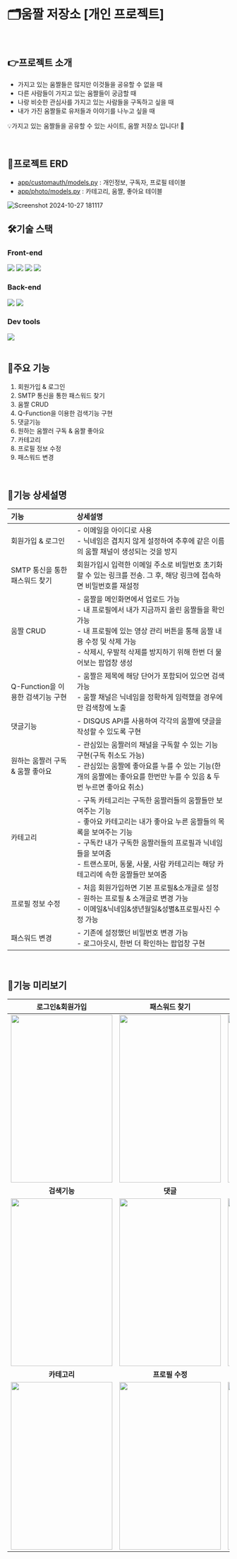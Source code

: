 # 🗂️움짤 저장소 [개인 프로젝트]

<br>

## 👉프로젝트 소개 <br>
- 가지고 있는 움짤들은 많지만 이것들을 공유할 수 없을 때
- 다른 사람들이 가지고 있는 움짤들이 궁금할 때
- 나랑 비슷한 관심사를 가지고 있는 사람들을 구독하고 싶을 때
- 내가 가진 움짤들로 유저들과 이야기를 나누고 싶을 때

💡가지고 있는 움짤들을 공유할 수 있는 사이트, 움짤 저장소 입니다! 🥳

<br>

## 📌프로젝트 ERD
 - [app/customauth/models.py](https://github.com/hoya9802/GifArchive/blob/main/app/customauth/models.py) : 개인정보, 구독자, 프로필 테이블
 - [app/photo/models.py](https://github.com/hoya9802/GifArchive/blob/main/app/photo/models.py) : 카테고리, 움짤, 좋아요 테이블

![Screenshot 2024-10-27 181117](https://github.com/user-attachments/assets/bf61ec9d-61f6-4183-9912-2806c603ba1d)
<br>

## 🛠️기술 스택

### Front-end
<div>
  <img src="https://img.shields.io/badge/django-092E20?style=for-the-badge&logo=django&logoColor=white">
  <img src="https://img.shields.io/badge/html5-E34F26?style=for-the-badge&logo=html5&logoColor=white">
  <img src="https://img.shields.io/badge/css-1572B6?style=for-the-badge&logo=css3&logoColor=white">
  <img src="https://img.shields.io/badge/bootstrap-7952B3?style=for-the-badge&logo=bootstrap&logoColor=white">
</div>

### Back-end
<div>
  <img src="https://img.shields.io/badge/django-092E20?style=for-the-badge&logo=django&logoColor=white">
  <img src="https://img.shields.io/badge/sqlite-003B57?style=for-the-badge&logo=SQLite&logoColor=white">
</div>

### Dev tools
<div>
  <img src="https://img.shields.io/badge/Visual Studio Code-007ACC?style=for-the-badge&logo=Visual Studio Code&logoColor=white">
</div>

<br>

## 📍주요 기능
1. 회원가입 & 로그인
2. SMTP 통신을 통한 패스워드 찾기
3. 움짤 CRUD
4. Q-Function을 이용한 검색기능 구현
5. 댓글기능
6. 원하는 움짤러 구독 & 움짤 좋아요
7. 카테고리
8. 프로필 정보 수정
9. 패스워드 변경

<br>

## 📝기능 상세설명
| **기능** | **상세설명** |
| :--- | :--- |
| 회원가입 & 로그인 | - 이메일을 아이디로 사용 <br> - 닉네임은 겹치지 않게 설정하여 추후에 같은 이름의 움짤 채널이 생성되는 것을 방지 |
| SMTP 통신을 통한 패스워드 찾기 | 회원가입시 입력한 이메일 주소로 비밀번호 초기화할 수 있는 링크를 전송. 그 후, 해당 링크에 접속하면 비밀번호를 재설정 |
| 움짤 CRUD | - 움짤을 메인화면에서 업로드 가능 <br> - 내 프로필에서 내가 지금까지 올린 움짤들을 확인 가능 <br> - 내 프로필에 있는 영상 관리 버튼을 통해 움짤 내용 수정 및 삭제 가능 <br> - 삭제시, 우발적 삭제를 방지하기 위해 한번 더 물어보는 팝업창 생성|
| Q-Function을 이용한 검색기능 구현 | - 움짤은 제목에 해당 단어가 포함되어 있으면 검색가능 <br> - 움짤 채널은 닉네임을 정확하게 임력했을 경우에만 검색창에 노출 |
| 댓글기능 | - DISQUS API를 사용하여 각각의 움짤에 댓글을 작성할 수 있도록 구현 |
| 원하는 움짤러 구독 & 움짤 좋아요 | - 관심있는 움짤러의 채널을 구독할 수 있는 기능 구현(구독 취소도 가능) <br> - 관심있는 움짤에 좋아요를 누를 수 있는 기능(한개의 움짤에는 좋아요를 한번만 누를 수 있음 & 두번 누르면 좋아요 취소) |
| 카테고리 | - 구독 카테고리는 구독한 움짤러들의 움짤들만 보여주는 기능 <br> - 좋아요 카테고리는 내가 좋아요 누른 움짤들의 목록을 보여주는 기능 <br> - 구독칸 내가 구독한 움짤러들의 프로필과 닉네임들을 보여줌 <br> - 트랜스포머, 동물, 사물, 사람 카테고리는 해당 카테고리에 속한 움짤들만 보여줌  |
| 프로필 정보 수정 | - 처음 회원가입하면 기본 프로필&소개글로 설정 <br> - 원하는 프로필 & 소개글로 변경 가능 <br> - 이메일&닉네임&생년월일&성별&프로필사진 수정 가능|
| 패스워드 변경 | - 기존에 설정했던 비밀번호 변경 가능 <br> - 로그아웃시, 한번 더 확인하는 팝업창 구현 |

<br>

## 🔎기능 미리보기
| **로그인&회원가입** | **패스워드 찾기** | **움짤 CRUD** |
| :---: | :---: | :---: |
| <img src ="https://github.com/user-attachments/assets/a9286197-b029-4a25-ad18-c90dcec6aca8" width="230" height="380" /> | <img src ="https://github.com/user-attachments/assets/ae537f6b-3a9d-4b57-8ef6-4831e78d981c" width="230" height="380"/> | <img src="https://github.com/user-attachments/assets/dfa5b4cc-8bcc-4271-94d6-b2a09064ecda" width="230" height="380" />
| **검색기능** | **댓글** | **구독&좋아요** |
| <img src ="https://github.com/user-attachments/assets/a9103cfd-e9da-4fb0-829d-89cb21dc1e8d" width="230" height="380" /> | <img src ="https://github.com/user-attachments/assets/a1266082-1826-4e82-bbc3-4597291191d3" width="230" height="380"/> | <img src="https://github.com/user-attachments/assets/c9fb2374-a102-4f38-b70b-48de7ecac3a3" width="230" height="380" />
| **카테고리** | **프로필 수정** | **패스워드 변경** |
| <img src ="https://github.com/user-attachments/assets/41f3ee45-15c0-4211-b8bb-bbc6ff46d4ee" width="230" height="380" /> | <img src ="https://github.com/user-attachments/assets/c521483e-68db-4054-9125-2eb4030d1854" width="230" height="380"/> | <img src="https://github.com/user-attachments/assets/262bbaaf-77a6-4ccc-89e7-e266e4de35ce" width="230" height="380" />
